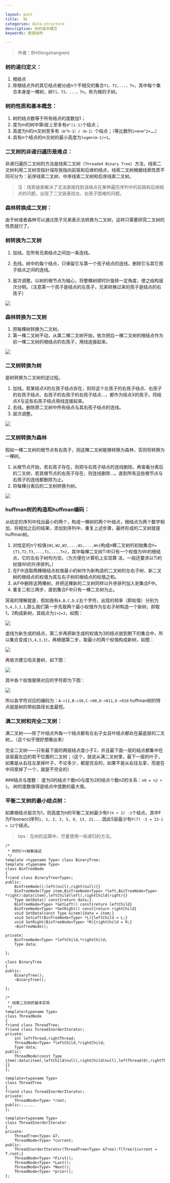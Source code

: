 ```yaml
---

layout: post
title:  树
categories: Data-structure
description: 树的基本概念
keywords: 数据结构

---
```

> 作者：BH(fengshangren)



### 树的递归定义：
  1. 根结点
  2. 除根结点外的其它结点被分成n个不相交的集合`T1，T2,...，Tn`，其中每个集合本身是一棵树，树`T1，T2，...，Tn`，称为根的子树。

### 树的性质和基本概念：
  1. 树的结点数等于所有结点的度数加1；
  2. 度为m的树中第i层上至多有`m^(i-1)`个结点；
  3. 高度为h的m叉树至多有`（m^h-1）/（m-1）`个结点；（等比数列`1+m+m^2+……`）
  4. 具有n个结点的m叉树的最小高度为`logmn(m-1)+1`。

### 二叉树的非递归遍历是难点：
非递归遍历二叉树的方法是线索二叉树（`Threaded Binary Tree`）方法，线索二叉树利用二叉树空指针域存放指向前驱和后继的结点，线索二叉树根据线索性质不同可分为：前序线索二叉树、中序线索二叉树和后序线索二叉树。

>注：线索链表解决了无法直接找到该结点在某种遍历序列中的前趋和后继结点的问题，出现了二叉链表找左、右孩子困难的问题。

### 森林转换成二叉树：
由于树或者森林可以通过孩子兄弟表示法转换为二叉树，这样只需要研究二叉树的性质就行了。
### 树转换为二叉树
1. 加线。在所有兄弟结点之间加一条连线。

2. 去线。树中的每个结点，只保留它与第一个孩子结点的连线，删除它与其它孩子结点之间的连线。
3. 层次调整。以树的根节点为轴心，将整棵树顺时针旋转一定角度，使之结构层次分明。（注意第一个孩子是结点的左孩子，兄弟转换过来的孩子是结点的右孩子）

![](/images/data-structure/tree01.png)

                       
### 森林转换为二叉树
1. 把每棵树转换为二叉树。
2. 第一棵二叉树不动，从第二棵二叉树开始，依次把后一棵二叉树的根结点作为前一棵二叉树的根结点的右孩子，用线连接起来。

![](/images/data-structure/tree02.png) 

### 二叉树转换为树
是树转换为二叉树的逆过程。

1. 加线。若某结点X的左孩子结点存在，则将这个左孩子的右孩子结点、右孩子的右孩子结点、右孩子的右孩子的右孩子结点…，都作为结点X的孩子。将结点X与这些右孩子结点用线连接起来。
2. 去线。删除原二叉树中所有结点与其右孩子结点的连线。
3. 层次调整。

![](/images/data-structure/tree03.png)
 
### 二叉树转换为森林
假如一棵二叉树的根节点有右孩子，则这棵二叉树能够转换为森林，否则将转换为一棵树。

1. 从根节点开始，若右孩子存在，则把与右孩子结点的连线删除。再查看分离后的二叉树，若其根节点的右孩子存在，则连线删除…。直到所有这些根节点与右孩子的连线都删除为止。
2. 将每棵分离后的二叉树转换为树。 

![](/images/data-structure/tree04.png)



### huffman树的构造和huffman编码：
从给定的序列中找出最小的两个，构成一棵树的两个叶结点，根结点为两个数字相加，将相加之后的结果，添加到序列中，重复上述步骤，最终形成的二叉树就是huffman树。

1. 对给定的n个权值`{W1,W2,W3,...,Wi,...,Wn}`构成n棵二叉树的初始集合`F={T1,T2,T3,...,Ti,...,Tn}`，其中每棵二叉树Ti中只有一个权值为Wi的根结点，它的左右子树均为空。（为方便在计算机上实现算 法，一般还要求以Ti的权值Wi的升序排列。）
2. 在F中选取两棵根结点权值最小的树作为新构造的二叉树的左右子树，新二叉树的根结点的权值为其左右子树的根结点的权值之和。
3. 从F中删除这两棵树，并把这棵新的二叉树同样以升序排列加入到集合F中。
4. 重复二和三两步，直到集合F中只有一棵二叉树为止。

简易的理解就是，假如我有`A,B,C,D,E`五个字符，出现的频率（即权值）分别为`5,4,3,2,1`,那么我们第一步先取两个最小权值作为左右子树构造一个新树，即取1，2构成新树，其结点为`1+2=3`，如图：

![](/images/data-structure/tree05.png)

虚线为新生成的结点，第二步再把新生成的权值为3的结点放到剩下的集合中，所以集合变成`{5,4,3,3}`，再根据第二步，取最小的两个权值构成新树，如图：

![](/images/data-structure/tree06.png)

再依次建立哈夫曼树，如下图：

![](/images/data-structure/tree07.jpg)

其中各个权值替换对应的字符即为下图：

![](/images/data-structure/tree08.jpg)

所以各字符对应的编码为：`A->11,B->10,C->00,D->011,E->010`
huffman树的特点就是树的带权路径长度最短。
### 满二叉树和完全二叉树：

满二叉树——除了叶结点外每一个结点都有左右子女且叶结点都处在最底层的二叉树,。（这个似乎很好想像出来）

完全二叉树——只有最下面的两层结点度小于2，并且最下面一层的结点都集中在该层最左边的若干位置的二叉树；（这个，就说从满二叉树里，最下一层的叶子，如果是从右往左拿掉叶子，不论多少，都是完全的，如果不是从右往左拿，而是在中间拿掉了一个，就是不完全的）

###结点与度数：
度为0的结点个数n0与度为2的结点个数n2的关系：`n0 = n2 + 1`。
树的度数值得是结点中度数的最大值。
### 平衡二叉树的最小结点树：
如果根结点层次为1，则高度为h的平衡二叉树最少有`F(h + 2) -1`个结点，其中F 为Fibonacci序列`1, 1, 2, 3, 5, 8, 13, 21,...`因此5层最少有`F(7) -1 = 13-1 = 12`个结点。

> tips：在树的运算中，尽量使用一些递归的方法。

```
/*
 * 树的C++抽象描述
 */
template <typename Type> class BinaryTree;
template <typename Type>
class BinTreeNode
{
friend class BinaryTree<Type>;
public:
	BinTreeNode():left(null),right(null){}
	BinTreeNode(Type item,BinTreeNode<Type> *left,BinTreeNode<Type> *right):data(item),leftChild(left),rightChild(right){}
	Type GetData() const{return data;}
	BinTreeNode<Type> *GetLeft() const{return leftChild}
	BinTreeNode<Type> *GetRight() const{return rightChild}
	void SetData(const Type &item){data = item;}
	void SetLeft(BinTreeNode<Type> *L){leftChild = L;}
	void SetRight(BinTreeNode<Type> *R){rightChild = R;}
	~BinTreeNode();

private:
	BinTreeNode<Type> *leftChild,*rightChild;
	Type data;
	
};

class BinaryTree
{
public:
	BinaryTree();
	~BinaryTree();
	
};

/*
 * 线索二叉树的基本实现 
 */
template<typename Type>
class ThreadNode
{
friend class ThreadTree;
friend class TnreadInorderIterator;
private:
	int leftThread,rightThread;
	ThreadNode<Type> *leftChild,*rightChild;
	Type data;
public:
	ThreadNode(const Type item):data(item),leftChild(null),rightChild(null),leftThread(0),rightThread(0){}
};

template<typename Type>
class ThreadTree
{
friend class TnreadInorderIterator;
private:
	ThreadNode<Type> *root;
public:......
};

template<typename Type>
class ThreadInorderIterator
{
private:
	ThreadTree<Type> &T;
	ThreadNode<Type> *current;
public:
	ThreadInorderIterator(ThreadTree<Type> &Tree):T(Tree){current = T.root;}
	ThreadNode<Type> *First();
	ThreadNode<Type> *Last();
	ThreadNode<Type> *Next();
	ThreadNode<Type> *prior();
};
```



